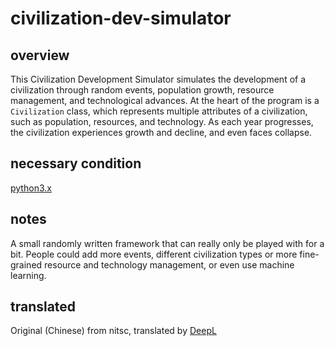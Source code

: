 # civilization-dev-simulator

## overview

This Civilization Development Simulator simulates the development of a civilization through random events, population growth, resource management, and technological advances. At the heart of the program is a `Civilization` class, which represents multiple attributes of a civilization, such as population, resources, and technology. As each year progresses, the civilization experiences growth and decline, and even faces collapse.

## necessary condition

[python3.x](https://www.python.org)

## notes

A small randomly written framework that can really only be played with for a bit. People could add more events, different civilization types or more fine-grained resource and technology management, or even use machine learning.

## translated

Original (Chinese) from nitsc, translated by [DeepL](https://www.deepl.com/zh/translator)
